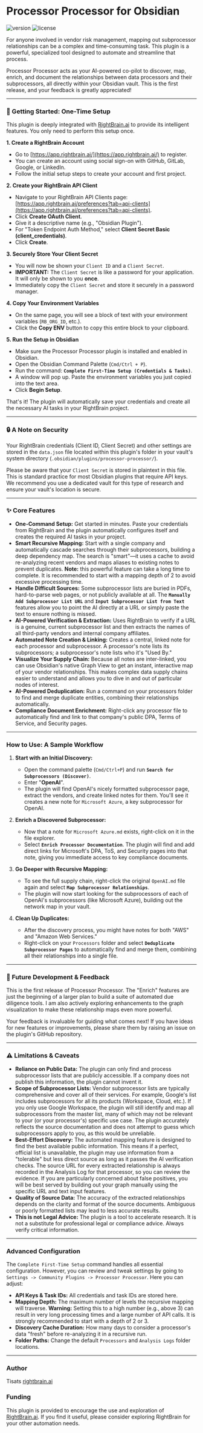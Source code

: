 # Processor Processor for Obsidian

![version](https://img.shields.io/badge/version-1.0.0-blue)
![license](https://img.shields.io/badge/license-MIT-green)

For anyone involved in vendor risk management, mapping out subprocessor relationships can be a complex and time-consuming task. This plugin is a powerful, specialized tool designed to automate and streamline that process.

Processor Processor acts as your AI-powered co-pilot to discover, map, enrich, and document the relationships between data processors and their subprocessors, all directly within your Obsidian vault. This is the first release, and your feedback is greatly appreciated!

---

### 🚀 Getting Started: One-Time Setup

This plugin is deeply integrated with [RightBrain.ai](https://rightbrain.ai) to provide its intelligent features. You only need to perform this setup once.

**1. Create a RightBrain Account**

* Go to [https://app.rightbrain.ai/](https://app.rightbrain.ai/) to register.
* You can create an account using social sign-on with GitHub, GitLab, Google, or LinkedIn.
* Follow the initial setup steps to create your account and first project.

**2. Create your RightBrain API Client**

* Navigate to your RightBrain API Clients page: [https://app.rightbrain.ai/preferences?tab=api-clients](https://app.rightbrain.ai/preferences?tab=api-clients).
* Click **Create OAuth Client**.
* Give it a descriptive name (e.g., "Obsidian Plugin").
* For "Token Endpoint Auth Method," select **Client Secret Basic (client_credentials)**.
* Click **Create**.

**3. Securely Store Your Client Secret**

* You will now be shown your `Client ID` and a `Client Secret`.
* **IMPORTANT:** The `Client Secret` is like a password for your application. It will only be shown to you **once**.
* Immediately copy the `Client Secret` and store it securely in a password manager.

**4. Copy Your Environment Variables**

* On the same page, you will see a block of text with your environment variables (`RB_ORG_ID`, etc.).
* Click the **Copy ENV** button to copy this entire block to your clipboard.

**5. Run the Setup in Obsidian**

* Make sure the Processor Processor plugin is installed and enabled in Obsidian.
* Open the Obsidian Command Palette (`Cmd/Ctrl + P`).
* Run the command: **`Complete First-Time Setup (Credentials & Tasks)`**.
* A window will pop up. Paste the environment variables you just copied into the text area.
* Click **Begin Setup**.

That's it! The plugin will automatically save your credentials and create all the necessary AI tasks in your RightBrain project.

---

### 🔒 A Note on Security

Your RightBrain credentials (Client ID, Client Secret) and other settings are stored in the `data.json` file located within this plugin's folder in your vault's system directory (`.obsidian/plugins/processor-processor/`).

Please be aware that your `Client Secret` is stored in plaintext in this file. This is standard practice for most Obsidian plugins that require API keys. We recommend you use a dedicated vault for this type of research and ensure your vault's location is secure.

---

### ✨ Core Features

* **One-Command Setup:** Get started in minutes. Paste your credentials from RightBrain and the plugin automatically configures itself and creates the required AI tasks in your project.
* **Smart Recursive Mapping:** Start with a single company and automatically cascade searches through their subprocessors, building a deep dependency map. The search is "smart"—it uses a cache to avoid re-analyzing recent vendors and maps aliases to existing notes to prevent duplicates. **Note:** this powerful feature can take a long time to complete. It is recommended to start with a mapping depth of 2 to avoid excessive processing time.
* **Handle Difficult Sources:** Some subprocessor lists are buried in PDFs, hard-to-parse web pages, or not publicly available at all. The **`Manually Add Subprocessor List URL`** and **`Input Subprocessor List from Text`** features allow you to point the AI directly at a URL or simply paste the text to ensure nothing is missed.
* **AI-Powered Verification & Extraction:** Uses RightBrain to verify if a URL is a genuine, current subprocessor list and then extracts the names of all third-party vendors and internal company affiliates.
* **Automated Note Creation & Linking:** Creates a central, linked note for each processor and subprocessor. A processor's note lists its subprocessors; a subprocessor's note lists who it's "Used By."
* **Visualize Your Supply Chain:** Because all notes are inter-linked, you can use Obsidian's native Graph View to get an instant, interactive map of your vendor relationships. This makes complex data supply chains easier to understand and allows you to dive in and out of particular nodes of interest.
* **AI-Powered Deduplication:** Run a command on your processors folder to find and merge duplicate entities, combining their relationships automatically.
* **Compliance Document Enrichment:** Right-click any processor file to automatically find and link to that company's public DPA, Terms of Service, and Security pages.

---

### How to Use: A Sample Workflow

1.  **Start with an Initial Discovery:**
    * Open the command palette (`Cmd/Ctrl+P`) and run **`Search for Subprocessors (Discover)`**.
    * Enter "**OpenAI**".
    * The plugin will find OpenAI's nicely formatted subprocessor page, extract the vendors, and create linked notes for them. You'll see it creates a new note for `Microsoft Azure`, a key subprocessor for OpenAI.

2.  **Enrich a Discovered Subprocessor:**
    * Now that a note for `Microsoft Azure.md` exists, right-click on it in the file explorer.
    * Select **`Enrich Processor Documentation`**. The plugin will find and add direct links for Microsoft's DPA, ToS, and Security pages into that note, giving you immediate access to key compliance documents.

3.  **Go Deeper with Recursive Mapping:**
    * To see the full supply chain, right-click the original `OpenAI.md` file again and select **`Map Subprocessor Relationships`**.
    * The plugin will now start looking for the subprocessors of each of OpenAI's subprocessors (like Microsoft Azure), building out the network map in your vault.

4.  **Clean Up Duplicates:**
    * After the discovery process, you might have notes for both "AWS" and "Amazon Web Services."
    * Right-click on your `Processors` folder and select **`Deduplicate Subprocessor Pages`** to automatically find and merge them, combining all their relationships into a single file.


---

### 🌱 Future Development & Feedback

This is the first release of Processor Processor. The "Enrich" features are just the beginning of a larger plan to build a suite of automated due diligence tools. I am also actively exploring enhancements to the graph visualization to make these relationship maps even more powerful.

Your feedback is invaluable for guiding what comes next! If you have ideas for new features or improvements, please share them by raising an issue on the plugin's GitHub repository.

---

### ⚠️ Limitations & Caveats

* **Reliance on Public Data:** The plugin can only find and process subprocessor lists that are publicly accessible. If a company does not publish this information, the plugin cannot invent it.
* **Scope of Subprocessor Lists:** Vendor subprocessor lists are typically comprehensive and cover all of their services. For example, Google's list includes subprocessors for all its products (Workspace, Cloud, etc.). If you only use Google Workspace, the plugin will still identify and map all subprocessors from the master list, many of which may not be relevant to your (or your processor's) specific use case. The plugin accurately reflects the source documentation and does not attempt to guess which subprocessors apply to you, as this would be unreliable.
* **Best-Effort Discovery:** The automated mapping feature is designed to find the best available public information. This means if a perfect, official list is unavailable, the plugin may use information from a "tolerable" but less direct source as long as it passes the AI verification checks. The source URL for every extracted relationship is always recorded in the Analysis Log for that processor, so you can review the evidence. If you are particularly concerned about false positives, you will be best served by building out your graph manually using the specific URL and text input features.
* **Quality of Source Data:** The accuracy of the extracted relationships depends on the clarity and format of the source documents. Ambiguous or poorly formatted lists may lead to less accurate results.
* **This is not Legal Advice:** The plugin is a tool to accelerate research. It is not a substitute for professional legal or compliance advice. Always verify critical information.

---

### Advanced Configuration

The `Complete First-Time Setup` command handles all essential configuration. However, you can review and tweak settings by going to `Settings -> Community Plugins -> Processor Processor`. Here you can adjust:

* **API Keys & Task IDs:** All credentials and task IDs are stored here.
* **Mapping Depth:** The maximum number of levels the recursive mapping will traverse. **Warning:** Setting this to a high number (e.g., above 3) can result in very long processing times and a large number of API calls. It is strongly recommended to start with a depth of 2 or 3.
* **Discovery Cache Duration:** How many days to consider a processor's data "fresh" before re-analyzing it in a recursive run.
* **Folder Paths:** Change the default `Processors` and `Analysis Logs` folder locations.

---

### Author

Tisats
[rightbrain.ai](https://rightbrain.ai)

### Funding

This plugin is provided to encourage the use and exploration of [RightBrain.ai](https://rightbrain.ai). If you find it useful, please consider exploring RightBrain for your other automation needs.